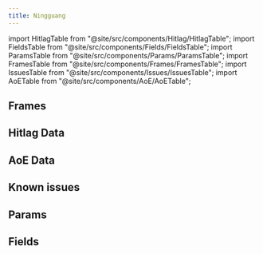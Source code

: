 ```yaml
---
title: Ningguang
---
```


import HitlagTable from "@site/src/components/Hitlag/HitlagTable";
import FieldsTable from "@site/src/components/Fields/FieldsTable";
import ParamsTable from "@site/src/components/Params/ParamsTable";
import FramesTable from "@site/src/components/Frames/FramesTable";
import IssuesTable from "@site/src/components/Issues/IssuesTable";
import AoETable from "@site/src/components/AoE/AoETable";

## Frames

<FramesTable character="ningguang" />

## Hitlag Data

<HitlagTable character="ningguang" />

## AoE Data

<AoETable character="ningguang" />

## Known issues

<IssuesTable character="ningguang" />

## Params

<ParamsTable character="ningguang" />

## Fields

<FieldsTable character="ningguang" />

